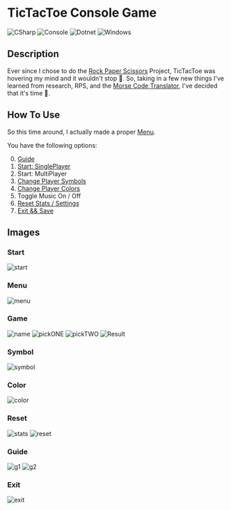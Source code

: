 # TicTacToe Console Game
![CSharp](https://img.shields.io/badge/csharp-black?style=for-the-badge&logo=sharp)
![Console](https://img.shields.io/badge/console-black?style=for-the-badge&logo=windowsterminal)
![Dotnet](https://img.shields.io/badge/dotnet-black?style=for-the-badge&logo=dotnet)
![Windows](https://img.shields.io/badge/Windows-black?style=for-the-badge&logo=windows)

## Description
Ever since I chose to do the [Rock Paper Scissors](https://github.com/DrNeonsy/CSharp_Console-Rock-Paper-Scissors) Project, TicTacToe was hovering my mind and it wouldn't stop 🤪. So, taking in a few new things I've learned from research, RPS, and the [Morse Code Translator](https://github.com/DrNeonsy/CSharp_Console-Morse-Code-Translator), I've decided that it's time 🥁.

## How To Use

So this time around, I actually made a proper [Menu](#menu).

You have the following options:


0. [Guide](#guide)
1. [Start: SinglePlayer](#game)
2. Start: MultiPlayer
3. [Change Player Symbols](#symbol)
4. [Change Player Colors](#color)
5. Toggle Music On / Off
6. [Reset Stats / Settings](#reset)
7. [Exit && Save](#exit)


## Images

### Start
![start](https://user-images.githubusercontent.com/118444485/204050905-49492803-91c4-4d9e-aaac-6a4f95416d1c.jpg)

### Menu
![menu](https://user-images.githubusercontent.com/118444485/204050865-29a84661-2255-4f68-be20-c0d4b3065977.jpg)

### Game
![name](https://user-images.githubusercontent.com/118444485/204050873-a099a913-f482-47c3-87c5-5cf20932d23c.jpg)
![pickONE](https://user-images.githubusercontent.com/118444485/204050882-5e1b0e19-1e33-41a3-803a-d78cb4fd0336.jpg)
![pickTWO](https://user-images.githubusercontent.com/118444485/204050887-88966988-07f8-4ee1-9dc5-92acf9c17fff.jpg)
![Result](https://user-images.githubusercontent.com/118444485/204050896-e16d3969-ac5c-43ef-ab39-02765f10ffd7.jpg)


### Symbol
![symbol](https://user-images.githubusercontent.com/118444485/204050916-1610d7a7-cca0-4455-9001-6f795635bb97.jpg)

### Color
![color](https://user-images.githubusercontent.com/118444485/204050924-a5ecc136-5f90-4327-b122-db5b0d167d07.jpg)

### Reset
![stats](https://user-images.githubusercontent.com/118444485/204050942-afe54799-ce7e-4aab-b7e9-fef051555154.jpg)
![reset](https://user-images.githubusercontent.com/118444485/204050947-17c6beef-6620-416c-80a5-09cac2c2c4da.jpg)

### Guide
![g1](https://user-images.githubusercontent.com/118444485/204050958-2f29b1ee-5963-4a1c-915d-f7a26c0b9f4f.jpg)
![g2](https://user-images.githubusercontent.com/118444485/204050965-b94edefc-336d-44ce-a631-34ebb49aa434.jpg)

### Exit
![exit](https://user-images.githubusercontent.com/118444485/204050974-9868912b-8827-427d-933a-0ea0d47c7455.jpg)
